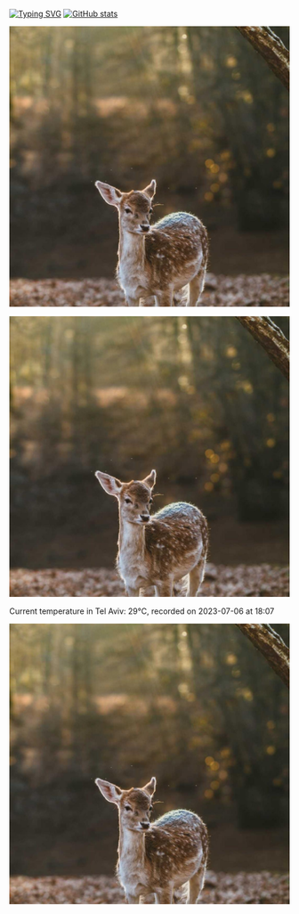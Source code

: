[![Typing SVG](https://readme-typing-svg.demolab.com?font=Fira+Code&pause=1000&width=435&lines=Hello+%F0%9F%91%8B+welcome+to+my+GitHub+%F0%9F%94%A5)](https://git.io/typing-svg)
[![GitHub stats](https://github-readme-stats.vercel.app/api?username=apollner&rank_icon=github&hide=stars,prs)](https://github.com/anuraghazra/github-readme-stats)

























































































![Random Image](random_image.jpg)


![Random Image](random_image.jpg)

Current temperature in Tel Aviv: 29°C, recorded on 2023-07-06 at 18:07

![Random Image](random_image.jpg)
